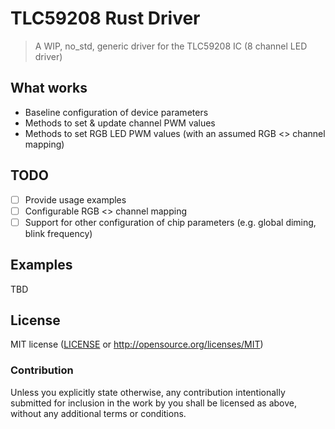 # TLC59208 Rust Driver

> A WIP, no_std, generic driver for the TLC59208 IC (8 channel LED driver)

## What works

- Baseline configuration of device parameters
- Methods to set & update channel PWM values
- Methods to set RGB LED PWM values (with an assumed RGB <> channel mapping)

## TODO

- [ ] Provide usage examples
- [ ] Configurable RGB <> channel mapping
- [ ] Support for other configuration of chip parameters (e.g. global diming, blink frequency)

## Examples

TBD

## License

MIT license ([LICENSE](LICENSE) or http://opensource.org/licenses/MIT)

### Contribution

Unless you explicitly state otherwise, any contribution intentionally submitted for inclusion in 
the work by you shall be licensed as above, without any additional terms or conditions.